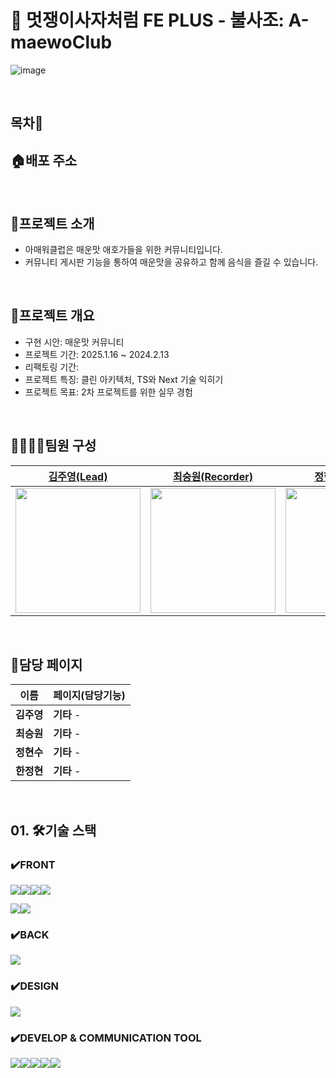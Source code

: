 # 🦁 멋쟁이사자처럼 FE PLUS - 불사조: A-maewoClub
![image](https://github.com/user-attachments/assets/c28681e5-fcfe-43c3-a6f6-3b8ce3245f62)

<br>

## 목차📜

## 🏠배포 주소

<br>

## 🚀프로젝트 소개 
- 아매워클럽은 매운맛 애호가들을 위한 커뮤니티입니다.
- 커뮤니티 게시판 기능을 통하여 매운맛을 공유하고 함께 음식을 즐길 수 있습니다. 

<br>

##  🚀프로젝트 개요
- 구현 시안: 매운맛 커뮤니티
- 프로젝트 기간: 2025.1.16 ~ 2024.2.13
- 리팩토링 기간: 
- 프로젝트 특징: 클린 아키텍처, TS와 Next 기술 익히기
- 프로젝트 목표: 2차 프로젝트를 위한 실무 경험

<br>

##  👨‍👩‍👧‍👦팀원 구성

|[김주영(Lead)](https://github.com/jyservice781)|[최승원(Recorder)](https://github.com/romaneechoiti)|[정현수(Scrum)](https://github.com/hyun9758)|[한정현(PM)](https://github.com/hanjeonghyun)
|:----:|:----:|:----:|:----:|
|<img src="https://avatars.githubusercontent.com/u/142976288?v=4" width="200">|<img src="https://avatars.githubusercontent.com/u/112051914?v=4" width="200">|<img src="https://github.com/FRONTENDSCHOOL8/dosirak/assets/82191626/ad014ace-2ce2-4a0a-ae8a-b12a439eb5c5" width="200">|<img src="https://avatars.githubusercontent.com/u/129199377?v=4" width="200">

<br>

## 🤙담당 페이지

| 이름       | 페이지(담당기능)                                               
| ---------- | ------------------------------------------------------------ 
| **김주영** | **기타** - 
| **최승원** | **기타** - 
| **정현수** | **기타** - 
| **한정현** | **기타** - 

<br>

## 01. 🛠️기술 스택
### ✔️FRONT
<img src="https://img.shields.io/badge/react-61DAFB?style=for-the-badge&logo=react&logoColor=white"><img src="https://img.shields.io/badge/reactrouter-CA4245?style=for-the-badge&logo=reactrouter&logoColor=white"><img src="https://img.shields.io/badge/next.js-000000?style=for-the-badge&logo=nextdotjs&logoColor=white"><img src="https://img.shields.io/badge/TypeScript-3178C6?style=for-the-badge&logo=typescript&logoColor=white">

<img src="https://img.shields.io/badge/zustand-382923?style=for-the-badge&logo=zustand&logoColor=white"><img src="https://img.shields.io/badge/tanstackquery-f59e0b?style=for-the-badge&logo=tanstackquery&logoColor=white">

### ✔️BACK
<img src="https://shields.io/badge/supabase-black?logo=supabase&style=for-the-badge">

### ✔️DESIGN
<img src="https://img.shields.io/badge/figma-F24E1E?style=for-the-badge&logo=figma&logoColor=white">

### ✔️DEVELOP & COMMUNICATION TOOL
<img src="https://img.shields.io/badge/git-F05032?style=for-the-badge&logo=git&logoColor=white"><img src="https://img.shields.io/badge/visualstudiocode-007ACC?style=for-the-badge&logo=visualstudiocode&logoColor=white"><img src="https://img.shields.io/badge/storybook-FF4785?style=for-the-badge&logo=storybook&logoColor=white"><img src="https://img.shields.io/badge/discord-5865F2?style=for-the-badge&logo=discord&logoColor=white"><img src="https://img.shields.io/badge/notion-000000?style=for-the-badge&logo=notion&logoColor=white">

<br>